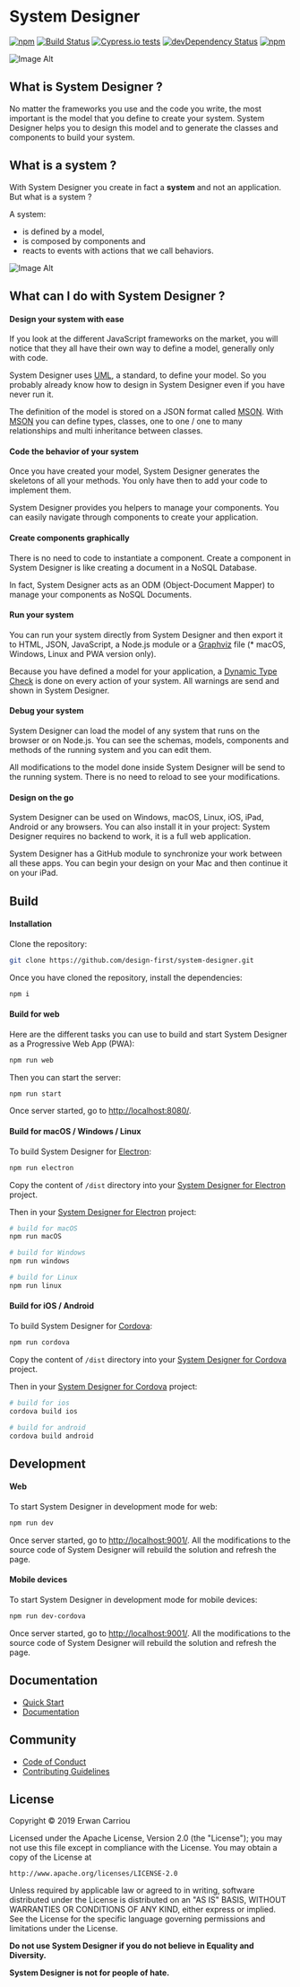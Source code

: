 # System Designer

[![npm](https://img.shields.io/npm/v/system-designer.svg)](https://www.npmjs.com/package/system-designer)
[![Build Status](https://travis-ci.org/design-first/system-designer.svg?branch=master)](https://travis-ci.org/design-first/system-designer)
[![Cypress.io tests](https://img.shields.io/badge/cypress.io-tests-green.svg?style=flat-square)](https://cypress.io)
[![devDependency Status](https://david-dm.org/design-first/system-designer/dev-status.svg)](https://david-dm.org/design-first/system-designer#info=devDependencies)
[![npm](https://img.shields.io/npm/dt/system-designer.svg)](https://www.npmjs.com/package/system-designer)

![Image Alt](https://designfirst.io/img/systemdesigner.png)

## What is System Designer ?

No matter the frameworks you use and the code you write, the most important is the model that you define to create your system. System Designer helps you to design this model and to generate the classes and components to build your system.

## What is a system ?

With System Designer you create in fact a **system** and not an application. But what is a system ?

A system:

* is defined by a model,
* is composed by components and
* reacts to events with actions that we call behaviors.

![Image Alt](https://designfirst.io/img/system.png)


## What can I do with System Designer ?

#### Design your system with ease

If you look at the different JavaScript frameworks on the market, you will notice that they all have their own way to define a model, generally only with code.

System Designer uses [UML](http://www.uml.org), a standard, to define your model. So you probably already know how to design in System Designer even if you have never run it.

The definition of the model is stored on a JSON format called [MSON](https://system-runtime.readme.io/docs/design-your-model#section-mson). With [MSON](https://system-runtime.readme.io/docs/design-your-model#section-mson) you can define types, classes, one to one / one to many relationships and multi inheritance between classes.

#### Code the behavior of your system

Once you have created your model, System Designer generates the skeletons of all your methods. You only have then to add your code to implement them.

System Designer provides you helpers to manage your components. You can easily navigate through components to create your application.

#### Create components graphically

There is no need to code to instantiate a component. Create a component in System Designer is like creating a document in a NoSQL Database.

In fact, System Designer acts as an ODM (Object-Document Mapper) to manage your components as NoSQL Documents.

#### Run your system

You can run your system directly from System Designer and then export it to HTML, JSON, JavaScript, a Node.js module or a [Graphviz](http://graphviz.org) file (* macOS, Windows, Linux and PWA version only).

Because you have defined a model for your application, a [Dynamic Type Check](https://en.wikipedia.org/wiki/Type_system#DYNAMIC) is done on every action of your system. All warnings are send and shown in System Designer.

#### Debug your system

System Designer can load the model of any system that runs on the browser or on Node.js. You can see the schemas, models, components and methods of the running system and you can edit them.

All modifications to the model done inside System Designer will be send to the running system. There is no need to reload to see your modifications.

#### Design on the go

System Designer can be used on Windows, macOS, Linux, iOS, iPad, Android or any browsers. You can also install it in your project: System Designer requires no backend to work, it is a full web application.

System Designer has a GitHub module to synchronize your work between all these apps. You can begin your design on your Mac and then continue it on your iPad.

## Build

#### Installation

Clone the repository:

```sh
git clone https://github.com/design-first/system-designer.git
```

Once you have cloned the repository, install the dependencies:

```sh
npm i
```	 	

#### Build for web

Here are the different tasks you can use to build and start System Designer as a Progressive Web App (PWA):

```sh
npm run web
```

Then you can start the server:

```sh
npm run start
```

Once server started, go to [http://localhost:8080/](http://localhost:8080/).

#### Build for macOS / Windows / Linux

To build System Designer for [Electron](http://electron.atom.io):

```sh
npm run electron
```

Copy the content of `/dist` directory into your [System Designer for Electron](https://github.com/design-first/system-designer-electron) project.

Then in your [System Designer for Electron](https://github.com/design-first/system-designer-electron) project:

```sh
# build for macOS
npm run macOS

# build for Windows
npm run windows

# build for Linux
npm run linux
```

#### Build for iOS / Android

To build System Designer for [Cordova](http://cordova.apache.org):

```sh
npm run cordova
```

Copy the content of `/dist` directory into your [System Designer for Cordova](https://github.com/design-first/system-designer-cordova) project.

Then in your [System Designer for Cordova](https://github.com/design-first/system-designer-cordova) project:

```sh
# build for ios
cordova build ios

# build for android
cordova build android
```

## Development

#### Web

To start System Designer in development mode for web:

```sh
npm run dev
```

Once server started, go to [http://localhost:9001/](http://localhost:9001/). All the modifications to the source code of System Designer will rebuild the solution and refresh the page.

#### Mobile devices

To start System Designer in development mode for mobile devices:

```sh
npm run dev-cordova
```

Once server started, go to [http://localhost:9001/](http://localhost:9001/). All the modifications to the source code of System Designer will rebuild the solution and refresh the page.

## Documentation

* [Quick Start](https://designfirst.io/systemdesigner/documentation/docs/quick-start.html)
* [Documentation](https://designfirst.io/systemdesigner/documentation/docs/what-is-system-designer.html)

## Community

* [Code of Conduct](CODE_OF_CONDUCT.md)
* [Contributing Guidelines](CONTRIBUTING.md)

## License

Copyright © 2019 Erwan Carriou

Licensed under the Apache License, Version 2.0 (the "License");
you may not use this file except in compliance with the License.
You may obtain a copy of the License at

    http://www.apache.org/licenses/LICENSE-2.0

Unless required by applicable law or agreed to in writing, software
distributed under the License is distributed on an "AS IS" BASIS,
WITHOUT WARRANTIES OR CONDITIONS OF ANY KIND, either express or implied.
See the License for the specific language governing permissions and
limitations under the License. 

**Do not use System Designer if you do not believe in Equality and Diversity.**

**System Designer is not for people of hate.**